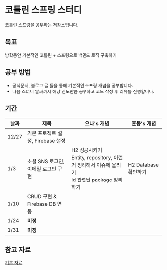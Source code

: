 # 코틀린 스프링 스터디
코틀린 스프링을 공부하는 저장소입니다.

## 목표
방학동안 기본적인 코틀린 + 스프링으로 백엔드 로직 구축하기

## 공부 방법
- 공식문서, 블로그 글 들을 통해 기본적인 스프링 개념을 공부합니다.
- 다음 스터디 날짜까지 해당 진도만큼 공부하고 코드 작성 후 리뷰를 진행합니다.

## 기간
| 날짜 | 제목                                  | 으나's 개념 | 훈동's 개념 | 
| ---- | ------------------------------------- | ---- | ---- |
| 12/27 | 기본 프로젝트 설정, Firebase 설정      |  |  |
| 1/3 | 소셜 SNS 로그인, 이메일 로그인 구현       | H2 성공시키기 <br/>Entity, repository, 이런 거 정리해서 이슈에 올리기<br/>Id 관련된 package 정리하기 | H2 Database 확인하기 |
| 1/10 | CRUD 구현 & Firebase DB 연동           |  | |
| 1/24 | <b>미정</b>                            |  | |
| 1/31 | <b>미정</b>                            |  | |

## 참고 자료
[기본 자료](https://velog.io/@s2moon98/%EC%BD%94%ED%8B%80%EB%A6%B0-%EC%8B%9C%EC%9E%91%ED%95%B4%EB%B3%B4%EA%B8%B0-%EB%B3%80%EC%88%98-%EC%84%A0%EC%96%B8%EB%B6%80%ED%84%B0-%ED%81%B4%EB%9E%98%EC%8A%A4%EA%B9%8C%EC%A7%80)
